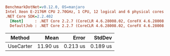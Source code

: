 ``` ini

BenchmarkDotNet=v0.12.0, OS=manjaro 
Intel Xeon E-2176M CPU 2.70GHz, 1 CPU, 12 logical and 6 physical cores
.NET Core SDK=2.2.402
  [Host]     : .NET Core 2.2.7 (CoreCLR 4.6.28008.02, CoreFX 4.6.28008.03), X64 RyuJIT
  DefaultJob : .NET Core 2.2.7 (CoreCLR 4.6.28008.02, CoreFX 4.6.28008.03), X64 RyuJIT


```
|    Method |     Mean |    Error |   StdDev |
|---------- |---------:|---------:|---------:|
| UseCarter | 11.90 us | 0.213 us | 0.189 us |
